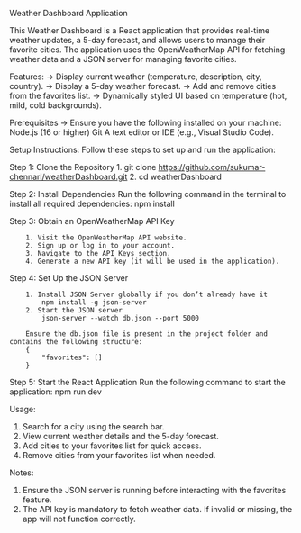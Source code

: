 
Weather Dashboard Application

This Weather Dashboard is a React application that provides real-time weather updates, a 5-day forecast, and allows users to manage their favorite cities. The application uses the OpenWeatherMap API for fetching weather data and a JSON server for managing favorite cities.

Features:
-> Display current weather (temperature, description, city, country).
-> Display a 5-day weather forecast.
-> Add and remove cities from the favorites list.
-> Dynamically styled UI based on temperature (hot, mild, cold backgrounds).

Prerequisites
-> Ensure you have the following installed on your machine:
    Node.js (16 or higher)
    Git
    A text editor or IDE (e.g., Visual Studio Code).


Setup Instructions:
Follow these steps to set up and run the application:

Step 1: Clone the Repository
        1. git clone https://github.com/sukumar-chennari/weatherDashboard.git
        2. cd weatherDashboard

Step 2: Install Dependencies
Run the following command in the terminal to install all required dependencies:
        npm install

Step 3: Obtain an OpenWeatherMap API Key

        1. Visit the OpenWeatherMap API website.
        2. Sign up or log in to your account.
        3. Navigate to the API Keys section.
        4. Generate a new API key (it will be used in the application).

Step 4: Set Up the JSON Server

        1. Install JSON Server globally if you don’t already have it
            npm install -g json-server
        2. Start the JSON server
            json-server --watch db.json --port 5000

        Ensure the db.json file is present in the project folder and contains the following structure:
        {
            "favorites": []
        }  

Step 5: Start the React Application
Run the following command to start the application:
        npm run dev

Usage:

1. Search for a city using the search bar.
2. View current weather details and the 5-day forecast.
3. Add cities to your favorites list for quick access.
4. Remove cities from your favorites list when needed.


Notes:

1. Ensure the JSON server is running before interacting with the favorites feature.
2. The API key is mandatory to fetch weather data. If invalid or missing, the app will not function correctly.
